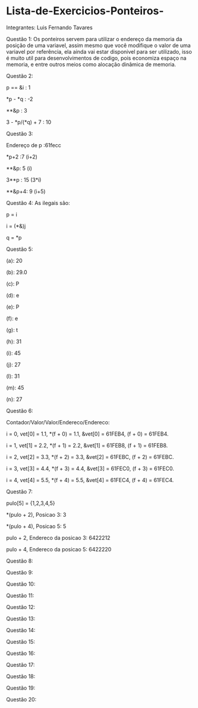 # Lista-de-Exercicios-Ponteiros-

Integrantes: Luis Fernando Tavares

Questão 1:
Os ponteiros servem para utilizar o endereço da memoria da posição de uma variavel, assim mesmo que você modifique o valor de uma variavel por referência, ela ainda vai estar disponivel para ser utilizado, isso é muito util para desenvolvimentos de codigo, pois economiza espaço na memoria, e entre outros meios como alocação dinâmica de memoria.

Questão 2:

p == &i : 1

*p - *q : -2

**&p : 3

3 - *p/(*q) + 7 : 10

Questão 3:

Endereço de p :61fecc

*p+2 :7 (i+2)

**&p: 5 (i)

3**p : 15 (3*i)

**&p+4: 9 (i+5)

Questão 4:
As ilegais são:

p = i

i = (*&)j

q = *p

Questão 5:

(a): 20

(b): 29.0

(c): P

(d): e

(e): P

(f): e

(g): t

(h): 31

(i): 45

(j): 27

(l): 31

(m): 45

(n): 27

Questão 6:

Contador/Valor/Valor/Endereco/Endereco:

i = 0,
vet[0] = 1.1,
*(f + 0) = 1.1,
&vet[0] = 61FEB4,
(f + 0) = 61FEB4.

i = 1,
vet[1] = 2.2,
*(f + 1) = 2.2,
&vet[1] = 61FEB8,
(f + 1) = 61FEB8.

i = 2,
vet[2] = 3.3,
*(f + 2) = 3.3,
&vet[2] = 61FEBC,
(f + 2) = 61FEBC.

i = 3,
vet[3] = 4.4,
*(f + 3) = 4.4,
&vet[3] = 61FEC0,
(f + 3) = 61FEC0.

i = 4,
vet[4] = 5.5,
*(f + 4) = 5.5,
&vet[4] = 61FEC4,
(f + 4) = 61FEC4.

Questão 7:

pulo[5] = {1,2,3,4,5}

*(pulo + 2), Posicao 3: 3

*(pulo + 4), Posicao 5: 5

pulo + 2, Endereco da posicao 3: 6422212

pulo + 4, Endereco da posicao 5: 6422220

Questão 8:

Questão 9:

Questão 10:

Questão 11:

Questão 12:

Questão 13:

Questão 14:

Questão 15:

Questão 16:

Questão 17:

Questão 18:

Questão 19:

Questão 20:
